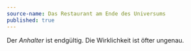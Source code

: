 ```yaml
---
source-name: Das Restaurant am Ende des Universums
published: true
---
```


<p>Der <em>Anhalter</em> ist endgültig. Die Wirklichkeit ist öfter ungenau.</p>


